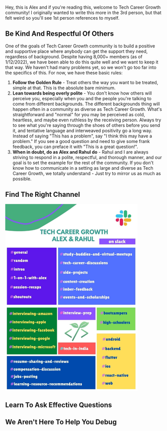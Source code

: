 Hey, this is Alex and if you're reading this, welcome to Tech Career Growth community! I originally wanted to write this more in the 3rd person, but that felt weird so you'll see 1st person references to myself.

## Be Kind And Respectful Of Others
One of the goals of Tech Career Growth community is to build a positive and supportive place where anybody can get the support they need, regardless of background. Despite having 8,000+ members (as of 1/12/2022), we have been able to do this quite well and we want to keep it that way. We haven't had many problems yet, so we won't go too far into the specifics of this. For now, we have these basic rules:

1. **Follow the Golden Rule** - Treat others the way you want to be treated, simple at that. This is the absolute bare minimum.
2. **Lean towards being overly polite** - You don't know how others will perceive you, especially when you and the people you're talking to come from different backgrounds. The different backgrounds thing will happen often in a community as diverse as Tech Career Growth. What's straightforward and "normal" for you may be perceived as cold, heartless, and maybe even ruthless by the receiving person. Always try to see what you're saying through the shoes of others before you send it, and tentative language and interweaved positivity go a long way. Instead of saying "This has a problem", say "I think this may have a problem." If you see a good question and need to give some frank feedback, you can preface it with "This is a great question!".
3. **When in doubt, do as Alex and Rahul do** - Rahul and I are always striving to respond in a polite, respectful, and thorough manner, and our goal is to set the example for the rest of the community. If you don't know how to communicate in a setting as large and diverse as Tech Career Growth, we totally understand - Just try to mirror us as much as possible.

## Find The Right Channel
<img src="./Slack%20Channels%20Guide.jpg" alt="drawing" width="420"/>

## Learn To Ask Effective Questions


## We Aren't Here To Help You Debug


